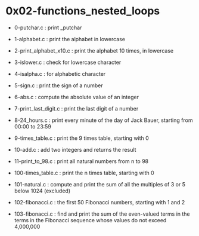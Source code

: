 # 0x02-functions\_nested\_loops

* 0-putchar.c : print  \_putchar

* 1-alphabet.c : print the alphabet in lowercase

* 2-print\_alphabet\_x10.c : print the alphabet 10 times, in lowercase

* 3-islower.c : check for lowercase character

* 4-isalpha.c : for alphabetic character

* 5-sign.c : print the sign of a number

* 6-abs.c : compute the absolute value of an integer

* 7-print\_last\_digit.c : print the last digit of a number

* 8-24\_hours.c : print every minute of the day of Jack Bauer, starting from 00:00 to 23:59

* 9-times\_table.c : print the 9 times table, starting with 0

* 10-add.c : add two integers and returns the result

* 11-print\_to\_98.c : print all natural numbers from n to 98

* 100-times\_table.c : print the n times table, starting with 0

* 101-natural.c : compute and print the sum of all the multiples of 3 or 5 below 1024 (excluded)

* 102-fibonacci.c : the first 50 Fibonacci numbers, starting with 1 and 2

* 103-fibonacci.c : find and print the sum of the even-valued terms in the terms in the Fibonacci sequence whose values do not exceed 4,000,000


